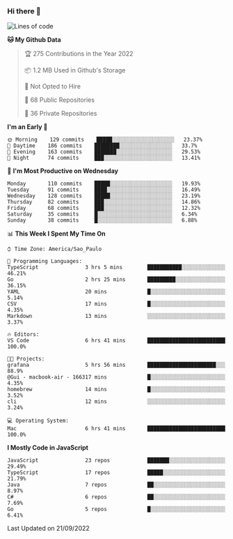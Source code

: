 ### Hi there 👋

<!--
**guicaulada/guicaulada** is a ✨ _special_ ✨ repository because its `README.md` (this file) appears on your GitHub profile.

Here are some ideas to get you started:

- 🔭 I’m currently working on ...
- 🌱 I’m currently learning ...
- 👯 I’m looking to collaborate on ...
- 🤔 I’m looking for help with ...
- 💬 Ask me about ...
- 📫 How to reach me: ...
- 😄 Pronouns: ...
- ⚡ Fun fact: ...
-->

<!--START_SECTION:waka-->
![Lines of code](https://img.shields.io/badge/From%20Hello%20World%20I%27ve%20Written-2.6%20million%20lines%20of%20code-blue)

**🐱 My Github Data** 

> 🏆 275 Contributions in the Year 2022
 > 
> 📦 1.2 MB Used in Github's Storage 
 > 
> 🚫 Not Opted to Hire
 > 
> 📜 68 Public Repositories 
 > 
> 🔑 36 Private Repositories  
 > 
**I'm an Early 🐤** 

```text
🌞 Morning    129 commits    █████░░░░░░░░░░░░░░░░░░░░   23.37% 
🌆 Daytime    186 commits    ████████░░░░░░░░░░░░░░░░░   33.7% 
🌃 Evening    163 commits    ███████░░░░░░░░░░░░░░░░░░   29.53% 
🌙 Night      74 commits     ███░░░░░░░░░░░░░░░░░░░░░░   13.41%

```
📅 **I'm Most Productive on Wednesday** 

```text
Monday       110 commits    █████░░░░░░░░░░░░░░░░░░░░   19.93% 
Tuesday      91 commits     ████░░░░░░░░░░░░░░░░░░░░░   16.49% 
Wednesday    128 commits    █████░░░░░░░░░░░░░░░░░░░░   23.19% 
Thursday     82 commits     ███░░░░░░░░░░░░░░░░░░░░░░   14.86% 
Friday       68 commits     ███░░░░░░░░░░░░░░░░░░░░░░   12.32% 
Saturday     35 commits     █░░░░░░░░░░░░░░░░░░░░░░░░   6.34% 
Sunday       38 commits     █░░░░░░░░░░░░░░░░░░░░░░░░   6.88%

```


📊 **This Week I Spent My Time On** 

```text
⌚︎ Time Zone: America/Sao_Paulo

💬 Programming Languages: 
TypeScript               3 hrs 5 mins        ███████████░░░░░░░░░░░░░░   46.21% 
Go                       2 hrs 25 mins       █████████░░░░░░░░░░░░░░░░   36.15% 
YAML                     20 mins             █░░░░░░░░░░░░░░░░░░░░░░░░   5.14% 
CSV                      17 mins             █░░░░░░░░░░░░░░░░░░░░░░░░   4.35% 
Markdown                 13 mins             ░░░░░░░░░░░░░░░░░░░░░░░░░   3.37%

🔥 Editors: 
VS Code                  6 hrs 41 mins       █████████████████████████   100.0%

🐱‍💻 Projects: 
grafana                  5 hrs 56 mins       ██████████████████████░░░   88.9% 
@Gui - macbook-air - 166317 mins             █░░░░░░░░░░░░░░░░░░░░░░░░   4.35% 
homebrew                 14 mins             █░░░░░░░░░░░░░░░░░░░░░░░░   3.52% 
cli                      12 mins             ░░░░░░░░░░░░░░░░░░░░░░░░░   3.24%

💻 Operating System: 
Mac                      6 hrs 41 mins       █████████████████████████   100.0%

```

**I Mostly Code in JavaScript** 

```text
JavaScript               23 repos            ███████░░░░░░░░░░░░░░░░░░   29.49% 
TypeScript               17 repos            █████░░░░░░░░░░░░░░░░░░░░   21.79% 
Java                     7 repos             ██░░░░░░░░░░░░░░░░░░░░░░░   8.97% 
C#                       6 repos             ██░░░░░░░░░░░░░░░░░░░░░░░   7.69% 
Go                       5 repos             █░░░░░░░░░░░░░░░░░░░░░░░░   6.41%

```



 Last Updated on 21/09/2022
<!--END_SECTION:waka-->
